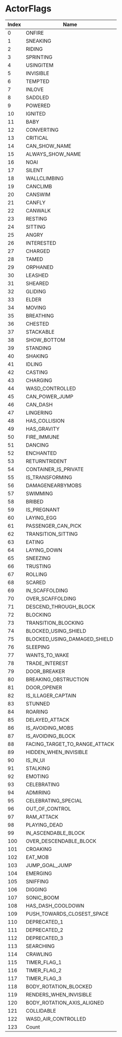 # ActorFlags

Index | Name
--- | ---
0 | ONFIRE
1 | SNEAKING
2 | RIDING
3 | SPRINTING
4 | USINGITEM
5 | INVISIBLE
6 | TEMPTED
7 | INLOVE
8 | SADDLED
9 | POWERED
10 | IGNITED
11 | BABY
12 | CONVERTING
13 | CRITICAL
14 | CAN_SHOW_NAME
15 | ALWAYS_SHOW_NAME
16 | NOAI
17 | SILENT
18 | WALLCLIMBING
19 | CANCLIMB
20 | CANSWIM
21 | CANFLY
22 | CANWALK
23 | RESTING
24 | SITTING
25 | ANGRY
26 | INTERESTED
27 | CHARGED
28 | TAMED
29 | ORPHANED
30 | LEASHED
31 | SHEARED
32 | GLIDING
33 | ELDER
34 | MOVING
35 | BREATHING
36 | CHESTED
37 | STACKABLE
38 | SHOW_BOTTOM
39 | STANDING
40 | SHAKING
41 | IDLING
42 | CASTING
43 | CHARGING
44 | WASD_CONTROLLED
45 | CAN_POWER_JUMP
46 | CAN_DASH
47 | LINGERING
48 | HAS_COLLISION
49 | HAS_GRAVITY
50 | FIRE_IMMUNE
51 | DANCING
52 | ENCHANTED
53 | RETURNTRIDENT
54 | CONTAINER_IS_PRIVATE
55 | IS_TRANSFORMING
56 | DAMAGENEARBYMOBS
57 | SWIMMING
58 | BRIBED
59 | IS_PREGNANT
60 | LAYING_EGG
61 | PASSENGER_CAN_PICK
62 | TRANSITION_SITTING
63 | EATING
64 | LAYING_DOWN
65 | SNEEZING
66 | TRUSTING
67 | ROLLING
68 | SCARED
69 | IN_SCAFFOLDING
70 | OVER_SCAFFOLDING
71 | DESCEND_THROUGH_BLOCK
72 | BLOCKING
73 | TRANSITION_BLOCKING
74 | BLOCKED_USING_SHIELD
75 | BLOCKED_USING_DAMAGED_SHIELD
76 | SLEEPING
77 | WANTS_TO_WAKE
78 | TRADE_INTEREST
79 | DOOR_BREAKER
80 | BREAKING_OBSTRUCTION
81 | DOOR_OPENER
82 | IS_ILLAGER_CAPTAIN
83 | STUNNED
84 | ROARING
85 | DELAYED_ATTACK
86 | IS_AVOIDING_MOBS
87 | IS_AVOIDING_BLOCK
88 | FACING_TARGET_TO_RANGE_ATTACK
89 | HIDDEN_WHEN_INVISIBLE
90 | IS_IN_UI
91 | STALKING
92 | EMOTING
93 | CELEBRATING
94 | ADMIRING
95 | CELEBRATING_SPECIAL
96 | OUT_OF_CONTROL
97 | RAM_ATTACK
98 | PLAYING_DEAD
99 | IN_ASCENDABLE_BLOCK
100 | OVER_DESCENDABLE_BLOCK
101 | CROAKING
102 | EAT_MOB
103 | JUMP_GOAL_JUMP
104 | EMERGING
105 | SNIFFING
106 | DIGGING
107 | SONIC_BOOM
108 | HAS_DASH_COOLDOWN
109 | PUSH_TOWARDS_CLOSEST_SPACE
110 | DEPRECATED_1
111 | DEPRECATED_2
112 | DEPRECATED_3
113 | SEARCHING
114 | CRAWLING
115 | TIMER_FLAG_1
116 | TIMER_FLAG_2
117 | TIMER_FLAG_3
118 | BODY_ROTATION_BLOCKED
119 | RENDERS_WHEN_INVISIBLE
120 | BODY_ROTATION_AXIS_ALIGNED
121 | COLLIDABLE
122 | WASD_AIR_CONTROLLED
123 | Count